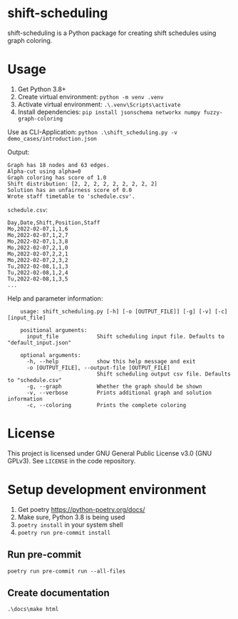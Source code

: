 ﻿# shift-scheduling

shift-scheduling is a Python package for creating shift schedules using graph coloring.

# Usage
1. Get Python 3.8+
2. Create virtual environment: `python -m venv .venv`
3. Activate virtual environment: `.\.venv\Scripts\activate`
4. Install dependencies: `pip install jsonschema networkx numpy fuzzy-graph-coloring`

Use as CLI-Application: `python .\shift_scheduling.py -v demo_cases/introduction.json`

Output:
```
Graph has 18 nodes and 63 edges.
Alpha-cut using alpha=0
Graph coloring has score of 1.0
Shift distribution: [2, 2, 2, 2, 2, 2, 2, 2, 2]
Solution has an unfairness score of 0.0
Wrote staff timetable to 'schedule.csv'.
```
`schedule.csv`:
```
Day,Date,Shift,Position,Staff
Mo,2022-02-07,1,1,6
Mo,2022-02-07,1,2,7
Mo,2022-02-07,1,3,8
Mo,2022-02-07,2,1,0
Mo,2022-02-07,2,2,1
Mo,2022-02-07,2,3,2
Tu,2022-02-08,1,1,3
Tu,2022-02-08,1,2,4
Tu,2022-02-08,1,3,5
...
```


Help and parameter information:

```
    usage: shift_scheduling.py [-h] [-o [OUTPUT_FILE]] [-g] [-v] [-c] [input_file]
    
    positional arguments:
      input_file            Shift scheduling input file. Defaults to "default_input.json"
    
    optional arguments:
      -h, --help            show this help message and exit
      -o [OUTPUT_FILE], --output-file [OUTPUT_FILE]
                            Shift scheduling output csv file. Defaults to "schedule.csv"
      -g, --graph           Whether the graph should be shown
      -v, --verbose         Prints additional graph and solution information
      -c, --coloring        Prints the complete coloring
```

# License
This project is licensed under GNU General Public License v3.0 (GNU GPLv3). See `LICENSE` in the code repository.


# Setup development environment
1. Get poetry https://python-poetry.org/docs/
2. Make sure, Python 3.8 is being used
3. `poetry install` in your system shell
4. `poetry run pre-commit install`

## Run pre-commit
`poetry run pre-commit run --all-files`

## Create documentation
`.\docs\make html`

